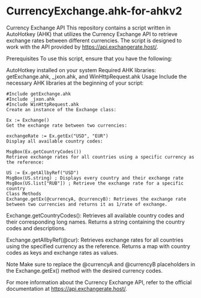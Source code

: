 # CurrencyExchange.ahk-for-ahkv2

Currency Exchange API
This repository contains a script written in AutoHotkey (AHK) that utilizes the Currency Exchange API to retrieve exchange rates between different currencies. The script is designed to work with the API provided by https://api.exchangerate.host/.

Prerequisites
To use this script, ensure that you have the following:

AutoHotkey installed on your system
Required AHK libraries: getExchange.ahk, _jxon.ahk, and WinHttpRequest.ahk
Usage
Include the necessary AHK libraries at the beginning of your script:

```autohotkey 
#Include getExchange.ahk
#Include _jxon.ahk
#Include WinHttpRequest.ahk
Create an instance of the Exchange class:
```


```autohotkey
Ex := Exchange()
Get the exchange rate between two currencies:
```


```autohotkey 
exchangeRate := Ex.getEx("USD", "EUR")
Display all available country codes:
```

```autohotkey 
MsgBox(Ex.getCountryCodes())
Retrieve exchange rates for all countries using a specific currency as the reference:
```

```autohotkey 
US := Ex.getAllbyRef("USD")
MsgBox(US.string) ; Displays every country and their exchange rate
MsgBox(US.list["RUB"]) ; Retrieve the exchange rate for a specific country
Class Methods
Exchange.getEx(@currencyA, @currencyB): Retrieves the exchange rate between two currencies and returns it as 1/rate of exchange.
```

Exchange.getCountryCodes(): Retrieves all available country codes and their corresponding long names. Returns a string containing the country codes and descriptions.

Exchange.getAllbyRef(@cur): Retrieves exchange rates for all countries using the specified currency as the reference. Returns a map with country codes as keys and exchange rates as values.

Note
Make sure to replace the @currencyA and @currencyB placeholders in the Exchange.getEx() method with the desired currency codes.

For more information about the Currency Exchange API, refer to the official documentation at https://api.exchangerate.host/.





